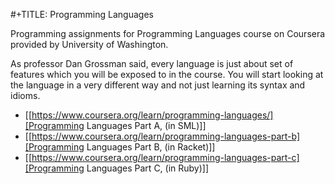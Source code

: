 #+TITLE: Programming Languages

Programming assignments for Programming Languages course on Coursera provided
by University of Washington.

As professor Dan Grossman said, every language is just about set of features which you will be exposed to in the course.
You will start looking at the language in a very different way and not just learning its syntax and idioms.

+ [[https://www.coursera.org/learn/programming-languages/][Programming Languages Part A, (in SML)]]
+ [[https://www.coursera.org/learn/programming-languages-part-b][Programming Languages Part B, (in Racket)]]
+ [[https://www.coursera.org/learn/programming-languages-part-c][Programming Languages Part C, (in Ruby)]]

